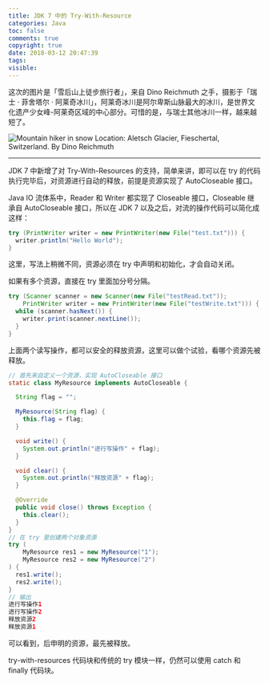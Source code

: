 ```yaml
---
title: JDK 7 中的 Try-With-Resource
categories: Java
toc: false
comments: true
copyright: true
date: 2018-03-12 20:47:39
tags:
visible:
---
```


这次的图片是「雪后山上徒步旅行者」，来自 Dino Reichmuth 之手，摄影于「瑞士 · 菲舍塔尔 · 阿莱奇冰川」，阿莱奇冰川是阿尔卑斯山脉最大的冰川，是世界文化遗产少女峰-阿莱奇区域的中心部分。可惜的是，与瑞士其他冰川一样，越来越短了。

<!--more-->

![Mountain hiker in snow <br/> Location: Aletsch Glacier, Fieschertal, Switzerland. <br/>  By Dino Reichmuth](http://ohlah9bje.bkt.clouddn.com/dino-reichmuth-84359-unsplash.jpg?imageView2/0/w/750)

------

JDK 7 中新增了对 Try-With-Resources 的支持，简单来讲，即可以在 try 的代码执行完毕后，对资源进行自动的释放，前提是资源实现了 AutoCloseable 接口。

Java IO 流体系中，Reader 和 Writer 都实现了 Closeable 接口，Closeable 继承自 AutoCloseable 接口，所以在 JDK 7 以及之后，对流的操作代码可以简化成这样：

```java
try (PrintWriter writer = new PrintWriter(new File("test.txt"))) {
  writer.println("Hello World");
}
```

这里，写法上稍微不同，资源必须在 try 中声明和初始化，才会自动关闭。

如果有多个资源，直接在 try 里面加分号分隔。

```java
try (Scanner scanner = new Scanner(new File("testRead.txt"));
    PrintWriter writer = new PrintWriter(new File("testWrite.txt"))) {
  while (scanner.hasNext()) {
    writer.print(scanner.nextLine());
  }
}
```

上面两个读写操作，都可以安全的释放资源，这里可以做个试验，看哪个资源先被释放。

```java
// 首先来自定义一个资源，实现 AutoCloseable 接口
static class MyResource implements AutoCloseable {

  String flag = "";

  MyResource(String flag) {
    this.flag = flag;
  }

  void write() {
    System.out.println("进行写操作" + flag);
  }

  void clear() {
    System.out.println("释放资源" + flag);
  }

  @Override
  public void close() throws Exception {
    this.clear();
  }
}
// 在 try 里创建两个对象资源
try (
    MyResource res1 = new MyResource("1");
    MyResource res2 = new MyResource("2")
) {
  res1.write();
  res2.write();
}
// 输出
进行写操作1
进行写操作2
释放资源2
释放资源1
```

可以看到，后申明的资源，最先被释放。

try-with-resources 代码块和传统的 try 模块一样，仍然可以使用 catch 和 finally 代码块。

